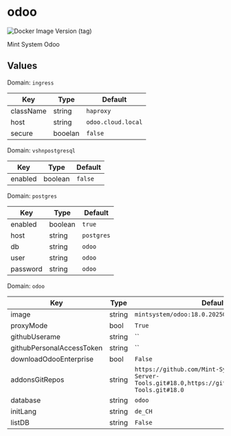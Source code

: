 # odoo

![Docker Image Version (tag)](https://img.shields.io/docker/v/mintsystem/odoo/18.0)

Mint System Odoo

## Values

Domain: `ingress`

| Key       | Type    | Default            |
| --------- | ------- | ------------------ |
| className | string  | `haproxy`          |
| host      | string  | `odoo.cloud.local` |
| secure    | booelan | `false`            |

Domain: `vshnpostgresql`

| Key     | Type    | Default |
| ------- | ------- | ------- |
| enabled | boolean | `false` |

Domain: `postgres`

| Key      | Type    | Default    |
| -------- | ------- | ---------- |
| enabled  | boolean | `true`     |
| host     | string  | `postgres` |
| db       | string  | `odoo`     |
| user     | string  | `odoo`     |
| password | string  | `odoo`     |

Domain: `odoo`

| Key                       | Type   | Default                                                                                                       |
| ------------------------- | ------ | ------------------------------------------------------------------------------------------------------------- |
| image                     | string | `mintsystem/odoo:18.0.20250401`                                                                               |
| proxyMode                 | bool   | `True`                                                                                                        |
| githubUserame             | string | ``                                                                                                            |
| githubPersonalAccessToken | string | ``                                                                                                            |
| downloadOdooEnterprise    | bool   | `False`                                                                                                       |
| addonsGitRepos            | string | `https://github.com/Mint-System/Odoo-Apps-Server-Tools.git#18.0,https://github.com/OCA/Server-Tools.git#18.0` |
| database                  | string | `odoo`                                                                                                        |
| initLang                  | string | `de_CH`                                                                                                       |
| listDB                    | string | `False`                                                                                                       |
